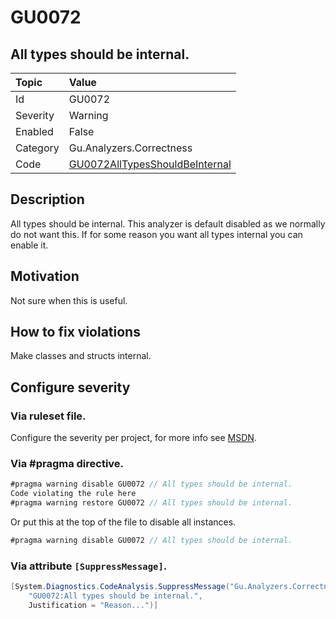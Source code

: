 # GU0072
## All types should be internal.

| Topic    | Value
| :--      | :--
| Id       | GU0072
| Severity | Warning
| Enabled  | False
| Category | Gu.Analyzers.Correctness
| Code     | [GU0072AllTypesShouldBeInternal](https://github.com/GuOrg/Gu.Analyzers/blob/master/Gu.Analyzers/GU0072AllTypesShouldBeInternal.cs)

## Description

All types should be internal.
This analyzer is default disabled as we normally do not want this. If for some reason you want all types internal you can enable it.

## Motivation

Not sure when this is useful.

## How to fix violations

Make classes and structs internal.

<!-- start generated config severity -->
## Configure severity

### Via ruleset file.

Configure the severity per project, for more info see [MSDN](https://msdn.microsoft.com/en-us/library/dd264949.aspx).

### Via #pragma directive.
```C#
#pragma warning disable GU0072 // All types should be internal.
Code violating the rule here
#pragma warning restore GU0072 // All types should be internal.
```

Or put this at the top of the file to disable all instances.
```C#
#pragma warning disable GU0072 // All types should be internal.
```

### Via attribute `[SuppressMessage]`.

```C#
[System.Diagnostics.CodeAnalysis.SuppressMessage("Gu.Analyzers.Correctness", 
    "GU0072:All types should be internal.", 
    Justification = "Reason...")]
```
<!-- end generated config severity -->